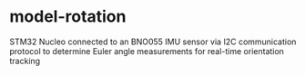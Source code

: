 # model-rotation
STM32 Nucleo connected to an BNO055 IMU sensor via I2C communication protocol to determine Euler angle measurements for real-time orientation tracking 
